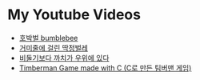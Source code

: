 # My Youtube Videos
<!-- BLOG-POST-LIST:START -->
- [호박벌 bumblebee](https://www.youtube.com/watch?v=aBJEJ-AqUHI)
- [거미줄에 걸린 딱정벌레](https://www.youtube.com/watch?v=Ok1NuPSPeA0)
- [비둘기보다 까치가 우위에 있다](https://www.youtube.com/watch?v=eAZ-gIy4DKs)
- [Timberman Game made with C &lpar;C로 만든 팀버맨 게임&rpar;](https://www.youtube.com/watch?v=RzBsT9iu_lE)
<!-- BLOG-POST-LIST:END -->
